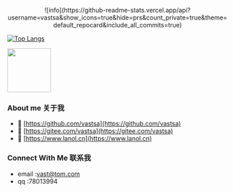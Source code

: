 <p align="center">
![info](https://github-readme-stats.vercel.app/api?username=vastsa&show_icons=true&hide=prs&count_private=true&theme=default_repocard&include_all_commits=true)

[![Top Langs](https://github-readme-stats.vercel.app/api/top-langs/?username=vastsa&layout=compact&text_color=151515&bg_color=fefefe)](https://github.com/vastsa)


<img src="https://q1.qlogo.cn/g?b=qq&nk=78013994&s=640" style='width: 100px;height: 100px;' id="counter">


### About me 关于我
- 🔭 [https://github.com/vastsa](https://github.com/vastsa)
- 🤔 [https://gitee.com/vastsa](https://gitee.com/vastsa)
- 💬 [https://www.lanol.cn](https://www.lanol.cn)
### Connect With Me 联系我
- email :vast@tom.com
- qq    :78013994
</p>
